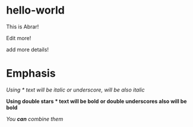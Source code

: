 # hello-world
This is Abrar!

Edit more!


add more details!


# Emphasis

*Using * text will be italic*
_or underscore, will be also italic_

**Using double stars * text will be bold**
__or double underscores also will be bold__

_You **can** combine them_
